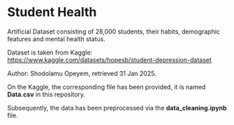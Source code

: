 # Student Health
Artificial Dataset consisting of 28,000 students, their habits, demographic features and mental health status.

Dataset is taken from Kaggle: https://www.kaggle.com/datasets/hopesb/student-depression-dataset

Author: Shodolamu Opeyem, retrieved 31 Jan 2025.

On the Kaggle, the corresponding file has been provided, it is named **Data.csv** in this repository.

Subsequently, the data has been preprocessed via the **data_cleaning.ipynb** file.
